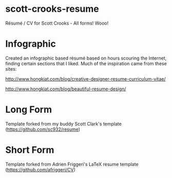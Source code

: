 # scott-crooks-resume
Résumé / CV for Scott Crooks - All forms! Wooo!

# Infographic
Created an infographic based résumé based on hours scouring the Internet, finding certain sections that I liked. Much of the inspiration came from these sites:

http://www.hongkiat.com/blog/creative-designer-resume-curriculum-vitae/

http://www.hongkiat.com/blog/beautiful-resume-design/

# Long Form
Template forked from my buddy Scott Clark's template (https://github.com/sc932/resume)

# Short Form
Template forked from Adrien Friggeri's LaTeX resume template (https://github.com/afriggeri/CV)
